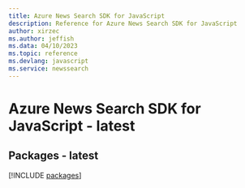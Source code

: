 ```yaml
---
title: Azure News Search SDK for JavaScript
description: Reference for Azure News Search SDK for JavaScript
author: xirzec
ms.author: jeffish
ms.data: 04/10/2023
ms.topic: reference
ms.devlang: javascript
ms.service: newssearch
---
```

# Azure News Search SDK for JavaScript - latest
## Packages - latest
[!INCLUDE [packages](news-search-index.md)]